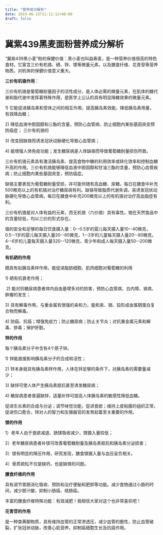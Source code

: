 ```yaml
---
title: "营养成分解析"
date: 2019-06-15T11:11:12+08:00
draft: false
---
```


冀紫439黑麦面粉营养成分解析
===========================

“冀紫439黑小麦”粉的保健价值：黑小麦也叫益寿麦，是一种营养价值很高的特色食材。它富含三价有机铬、硒、锌、镁等微量元素，以及膳食纤维、花青苷等营养物质。对机体的保健价值意义重大。

**三价有机铬作用**：

三价有机铬是葡萄糖耐量因子的活性成分，是人体必需的微量元素，在肌体的糖代谢和脂代谢中发挥着特殊作用，是医学上公认的具有明显降糖效果的微量元素。

1) 它能促进胰岛素和受体之间的相互作用，提高胰岛素效能，降低胰岛素用量，有效降血糖；

2) 降低血液中胆固醇和三酯的含量，预防心血管病、防止细胞内某些基因突变预防癌症； 三价有机铬的

3) 改变因缺铬而诱发冠状动脉硬化导致心血管病；

4) 能增强人体免疫功能；发生糖尿病是人体缺铬而导致葡萄糖耐量损伤所致。

三价有机铬元素具有激活胰岛素、提高食物中糖的利用效率或转化效率和控制血糖升高的作用。三价有机铬能够降低血液中胆固醇和甘油三酯的含量，预防心血管疾病；防止细胞内某些基因突变，预防癌症。

缺铬主要表现为葡萄糖耐量受损，并可能伴随有高血糖、尿糖。每日在膳食中补充500微克以上的有机铬对治疗糖尿病有利。缺铬导致脂质代谢失调，易诱发冠状动脉硬化导致心血管病。每日在膳食中补充200微克以上的有机铬对治疗高血脂症有利。

三价有机铬是对人体有益的元素，而无机铬（六价铬）具有毒性。铬在天然食品中的含量较低，均以三价的形式存在。

铬的安全和足够的每日饮食摄入量：0--0.5岁的婴儿每天摄入量10--40微克，0.5--1岁的婴儿每天摄入量20--60微克，1--3岁的儿童每天摄入量20--80微克，4--6岁的儿童每天摄入量320--120微克，青少年和成人每天摄入量50--200微克。

**有机硒的作用**

硒具有拟胰岛素样作用，能促进脂肪细胞、肌肉细胞对葡萄糖的利用       

1) 硒有抗衰老作用；

 2) 能对抗糖尿病患者体内自由基增多对的损害，预防心血管病、白内障、肾病、肿瘤的发生；

3) 具有解毒作用，与重金属有很强的亲和力，能和汞、镉、铅形成金属硒蛋白复合物而解毒。

4) 防癌、抗癌；增强免疫力；防止糖尿病；防止关节炎；对抗重金属元素和解毒、排毒；保护肝脏。

**锌的作用**

每个胰岛素分子中含有4个原子锌。

1) 锌能直接影响胰岛素分子的合成和活性；

2) 锌本身就具有胰岛素样作用，人体在锌足够的条件下，对胰岛素的需要量减少；

3) 缺锌可使人体产生胰岛素抵抗甚至诱发糖尿病；

4) 糖尿病患者普遍缺锌，适量补锌可提高人体胰岛素的敏感性降低血糖。

促进生长素的合成与分泌；调节味觉功能，促进食欲；维持上皮粘膜的组织正常，促进伤口愈合，锌对人的智力和生殖器官的发育起着至关重要的作用。

**镁的作用**

1）老年人由于食欲减退、肠镁吸收减少，镁摄入量较低；

2）老年糖尿病患者补镁可改善葡萄糖耐量及胰岛素抵抗和胰岛素分泌损害；

3）镁有明显的降压作用，研究发现，膳食镁摄入量与血压呈负相关。

4）骨质疏松不仅是缺钙，也是缺镁的问题。

**膳食纤维的作用**

具有调节胃肠消化吸收、预防和治疗便秘和肥胖等功能。减少食物通过小肠的时间，减少胆汁酸，抑制小肠癌、结肠癌。

丰富的膳食纤维特殊功能：有效减肥！我相信大家对这个也非常喜欢吧！

**花青苷的作用**

是一种类黄酮物质，具有维持血管的正常渗透压，减少血管的脆性，防止血管破裂，扩张冠状动脉，改善心肌营养，抑制癌细胞生长及抗癌作用。
